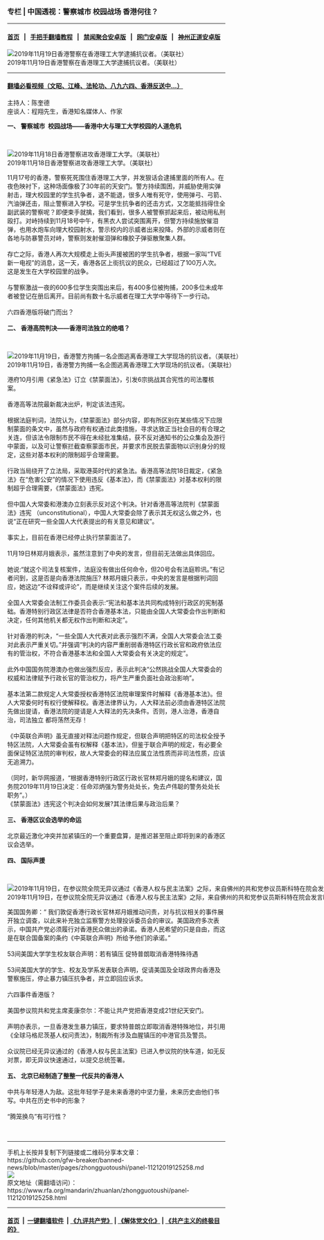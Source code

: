 ### 专栏 | 中国透视：警察城市  校园战场  香港何往？
------------------------

#### [首页](https://github.com/gfw-breaker/banned-news/blob/master/README.md) &nbsp;&nbsp;|&nbsp;&nbsp; [手把手翻墙教程](https://github.com/gfw-breaker/guides/wiki) &nbsp;&nbsp;|&nbsp;&nbsp; [禁闻聚合安卓版](https://github.com/gfw-breaker/bn-android) &nbsp;&nbsp;|&nbsp;&nbsp; [网门安卓版](https://github.com/oGate2/oGate) &nbsp;&nbsp;|&nbsp;&nbsp; [神州正道安卓版](https://github.com/SzzdOgate/update) 



<div id="headerimg">
 <img alt="2019年11月19日香港警察在香港理工大学逮捕抗议者。（美联社）" src="https://www.rfa.org/mandarin/pinglun/weijingsheng/wjs-11192019143430.html/AP_19323570871445.jpg/@@images/06b2b9bc-91cd-471b-9e00-85a823d81760.jpeg" title="2019年11月19日香港警察在香港理工大学逮捕抗议者。（美联社）"/>
 <div id="headerimgcontents">
  <div id="headerimgcaption">
   <span>
    2019年11月19日香港警察在香港理工大学逮捕抗议者。（美联社）
   </span>
   <!-- zoomattribute -->
  </div>
  <!-- headerimgcaption -->
 </div>
 <!-- headerimagecontents -->
</div>

<hr/>


#### [翻墙必看视频（文昭、江峰、法轮功、八九六四、香港反送中...）](https://github.com/gfw-breaker/banned-news/blob/master/pages/links.md)

<div id="storytext">
 <div>
  <div class="slot_header">
  </div>
 </div>
 <p>
  主持人：陈奎德
  <br/>
  座谈人：程翔先生，香港知名媒体人、作家
 </p>
 <p>
  <b>
   一、 警察城市  校园战场——香港中大与理工大学校园的人道危机
  </b>
 </p>
 <p>
  <b>
  </b>
  <br/>
  <div class="image-inline captioned" style="width:1600px;">
   <div style="width:1600px;">
    <img alt="2019年11月18日香港警察进攻香港理工大学。（美联社）" src="https://www.rfa.org/mandarin/pinglun/chenguangchengboke/cgc-11182019162316.html/AP_19322263766472.jpg" title="2019年11月18日香港警察进攻香港理工大学。（美联社）"/>
   </div>
   <div class="image-caption">
    <span style="width:1600px;">
     2019年11月18日香港警察进攻香港理工大学。（美联社）
    </span>
    <span class="copyright">
    </span>
   </div>
  </div>
 </p>
 <p>
  11月17号的香港，警察死死围住香港理工大学，并发狠话会逮捕里面的所有人。在夜色映衬下，这种场面像极了30年前的天安门。警方持续围困，并威胁使用实弹射击，理大校园里的学生抗争者，退不能退，很多人唯有死守，使用弹弓、弓箭、汽油弹还击，阻止警察进入学校。可是学生抗争者的还击方式，又怎能抵挡得住全副武装的警察呢？即便束手就擒，我们看到，很多人被警察抓起来后，被动用私刑殴打。对峙持续到11月18号中午，有黑衣人尝试突围离开，但警方持续施放催泪弹，也用水炮车向理大校园射水，警示校内的示威者出来投降。外部的示威者则在各地与防暴警员对峙，警察则发射催泪弹和橡胶子弹驱散聚集人群。
  <br/>
  <br/>
  存亡之际，香港人再次大规模走上街头声援被困的学生抗争者，根据一家叫“TVE新一电视”的消息，这一天，香港各区上街抗议的民众，已经超过了100万人次。这是发生在大学校园里的战争。
  <br/>
  <br/>
  与警察激战一夜的600多位学生突围出来后，有400多位被拘捕，200多位未成年者被登记在册后离开。目前尚有数十名示威者在理工大学中等待下一步行动。
  <br/>
  <br/>
  六四香港版将破门而出？
  <br/>
  <br/>
  <b>
   二、 香港高院判决——香港司法独立的绝唱？
  </b>
 </p>
 <p>
  <b>
  </b>
  <br/>
  <div class="image-inline captioned" style="width:1555px;">
   <div style="width:1555px;">
    <img alt="2019年11月19日，香港警方拘捕一名企图逃离香港理工大学现场的抗议者。（美联社）" src="https://www.rfa.org/mandarin/pinglun/jiangjingling/jjl-11192019112615.html/AP_19323551947921.jpg" title="2019年11月19日，香港警方拘捕一名企图逃离香港理工大学现场的抗议者。（美联社）"/>
   </div>
   <div class="image-caption">
    <span style="width:1555px;">
     2019年11月19日，香港警方拘捕一名企图逃离香港理工大学现场的抗议者。（美联社）
    </span>
    <span class="copyright">
    </span>
   </div>
  </div>
 </p>
 <p>
  港府10月引用《紧急法》订立《禁蒙面法》，引发6宗挑战其合宪性的司法覆核案。
  <br/>
  <br/>
  香港高等法院最新裁决出炉，判定该法违宪。
  <br/>
  <br/>
  根据法庭判词，法院认为，《禁蒙面法》部分内容，即有所区别在某些情况下应限制蒙面的条文中，虽然与政府有权通过此类措施，寻求达致正当社会目的有合理之关连，但该法令限制市民不得在未经批准集结，获不反对通知书的公众集会及游行中蒙面，以及可让警察拦截查察蒙面市民，并要求市民脱去蒙面物以识别身分的规定，这些对基本权利的限制超乎合理需要。
  <br/>
  <br/>
  行政当局绕开了立法局，采取港英时代的紧急法。香港高等法院18日裁定，《紧急法》在“危害公安”的情况下使用违反《基本法》，而《禁蒙面法》对基本权利的限制超乎合理需要，《禁蒙面法》违宪。
  <br/>
  <br/>
  但中国人大常委和港澳办立刻表示反对这个判决。针对香港高等法院判《禁蒙面法》违宪 （unconstitutional），中国人大常委会除了表示其无权这么做之外，也说“正在研究一些全国人大代表提出的有关意见和建议”。
  <br/>
  <br/>
  事实上，目前在香港已经停止执行禁蒙面法了。
  <br/>
  <br/>
  11月19日林郑月娥表示，虽然注意到了中央的发言，但目前无法做出具体回应。
  <br/>
  <br/>
  她说:“就这个司法复核案件，法庭没有做出任何命令，但20号会有法庭聆讯。”有记者问到，这是否是向香港法院施压? 林郑月娥只表示，中央的发言是根据判词回应，她这边“不诠释或评论”，而是继续关注这个案件后续的发展。
  <br/>
  <br/>
  全国人大常委会法制工作委员会表示:“宪法和基本法共同构成特别行政区的宪制基础。香港特别行政区法律是否符合香港基本法，只能由全国人大常委会作出判断和决定，任何其他机关都无权作出判断和决定”。
  <br/>
  <br/>
  针对香港的判决，“一些全国人大代表对此表示强烈不满，全国人大常委会法工委对此表示严重关切。”并强调“判决的内容严重削弱香港特区行政长官和政府依法应有的管治权，不符合香港基本法和全国人大常委会有关决定的规定”。
  <br/>
  <br/>
  此外中国国务院港澳办也做出强烈反应，表示此判决“公然挑战全国人大常委会的权威和法律赋予行政长官的管治权力，将产生严重负面社会政治影响”。
  <br/>
  <br/>
  基本法第二款规定人大常委授权香港特区法院审理案件时解释《香港基本法》。但人大常委何时有权行使解释权。香港法律界认为，人大释法前必须由香港特区法院先做出提请，香港法院的提请是人大释法的先决条件。否则，港人治港，香港自治，司法独立 都将荡然无存！
  <br/>
  <br/>
  《中英联合声明》虽无直接对释法问题作规定，但联合声明把特区的司法权全授予特区法院，人大常委会虽有权解释《基本法》，但鉴于联合声明的规定，有必要全面保证特区法院的审判权，故人大常委会的释法应属立法性质而非司法性质，应该无追溯力。
  <br/>
  <br/>
  （同时，新华网报道，“根据香港特别行政区行政长官林郑月娥的提名和建议，国务院2019年11月19日决定：任命邓炳强为警务处处长，免去卢伟聪的警务处处长职务”。）
  <br/>
  《禁蒙面法》违宪这个判决会如何发展?其法律后果与政治后果？
  <br/>
  <b>
   <br/>
   三、 香港区议会选举的命运
  </b>
  <br/>
  <br/>
  北京最近激化冲突并加紧镇压的一个重要盘算，是推迟甚至阻止即将到来的香港区议会选举。
  <br/>
  <br/>
  <b>
   四、 国际声援
  </b>
 </p>
 <p>
  <b>
  </b>
  <br/>
  <div class="image-inline captioned" style="width:2030px;">
   <div style="width:2030px;">
    <img alt="2019年11月19日，在参议院全院无异议通过《香港人权与民主法案》之际，来自佛州的共和党参议员斯科特在院会发言时强调，美国不可再沉默，因为今天是香港，明天可能便是台湾! 他忧心提出，香港会是下一个天安门吗?。（视频截图）" src="https://www.rfa.org/mandarin/yataibaodao/gangtai/hcm1-11202019102834.html/572853c28bae96625168966253735c0665e05f028bae901a8fc7300a99996e2f4eba67434e0e6c114e3b6cd56848300b4e4b9645-676581ea4f5b5dde76845171548c515a53c28bae545865af79d17279572896624f1a81f48bcd3002.jfif" title="2019年11月19日，在参议院全院无异议通过《香港人权与民主法案》之际，来自佛州的共和党参议员斯科特在院会发言时强调，美国不可再沉默，因为今天是香港，明天可能便是台湾! 他忧心提出，香港会是下一个天安门吗?。（视频截图）"/>
   </div>
   <div class="image-caption">
    <span style="width:2030px;">
     2019年11月19日，在参议院全院无异议通过《香港人权与民主法案》之际，来自佛州的共和党参议员斯科特在院会发言时强调，美国不可再沉默，因为今天是香港，明天可能便是台湾! 他忧心提出，香港会是下一个天安门吗?。（视频截图）
    </span>
    <span class="copyright">
    </span>
   </div>
  </div>
 </p>
 <p>
  美国国务卿：“ 我们敦促香港行政长官林郑月娥推动问责，对与抗议相关的事件展开独立调查，以此来补充独立监察警方处理投诉委员会的审议。美国政府多次表示，中国共产党必须履行对香港民众做出的承诺。香港人民希望的只是自由，而这是在联合国备案的条约《中英联合声明》所给予他们的承诺。”
  <br/>
  <br/>
  53间美国大学学生校友联合声明：若有镇压 促特普朗取消香港特殊待遇
  <br/>
  <br/>
  53间美国大学的学生、校友及学系发表联合声明，促请美国及全球政界向香港及警察施压，停止暴力镇压抗争者，并立即回应诉求。
  <br/>
  <br/>
  六四事件香港版？
  <br/>
  <br/>
  美国参议院共和党主席麦康奈尔：不能让共产党把香港变成21世纪天安门。
  <br/>
  <br/>
  声明亦表示，一旦香港发生暴力镇压，要求特普朗立即取消香港特殊地位，并引用《全球马格尼茨基人权问责法》，制裁所有涉及血腥镇压的中港官员及警员。
  <br/>
  <br/>
  众议院已经无异议通过的《香港人权与民主法案》已进入参议院的快车道，如无反对票，即无异议快速通过，以提交总统签署。
  <br/>
  <br/>
  <b>
   五、 北京已经制造了整整一代反共的香港人
  </b>
  <br/>
  <br/>
  中共与年轻港人为敌。这批年轻学子是未来香港的中坚力量，未来历史由他们书写。中共在历史书中的形象？
  <br/>
  <br/>
  “腾笼换鸟”有可行性？
  <br/>
  <br/>
  <br/>
 </p>
</div>

<hr/>
手机上长按并复制下列链接或二维码分享本文章：<br/>
https://github.com/gfw-breaker/banned-news/blob/master/pages/zhongguotoushi/panel-11212019125258.md <br/>
<a href='https://github.com/gfw-breaker/banned-news/blob/master/pages/zhongguotoushi/panel-11212019125258.md'><img src='https://github.com/gfw-breaker/banned-news/blob/master/pages/zhongguotoushi/panel-11212019125258.md.png'/></a> <br/>
原文地址（需翻墙访问）：https://www.rfa.org/mandarin/zhuanlan/zhongguotoushi/panel-11212019125258.html


------------------------
#### [首页](https://github.com/gfw-breaker/banned-news/blob/master/README.md) &nbsp;|&nbsp; [一键翻墙软件](https://github.com/gfw-breaker/nogfw/blob/master/README.md) &nbsp;| [《九评共产党》](https://github.com/gfw-breaker/9ping.md/blob/master/README.md#九评之一评共产党是什么) | [《解体党文化》](https://github.com/gfw-breaker/jtdwh.md/blob/master/README.md) | [《共产主义的终极目的》](https://github.com/gfw-breaker/gczydzjmd.md/blob/master/README.md)


<img src='http://gfw-breaker.win/banned-news/pages/zhongguotoushi/panel-11212019125258.md' width='0px' height='0px'/>